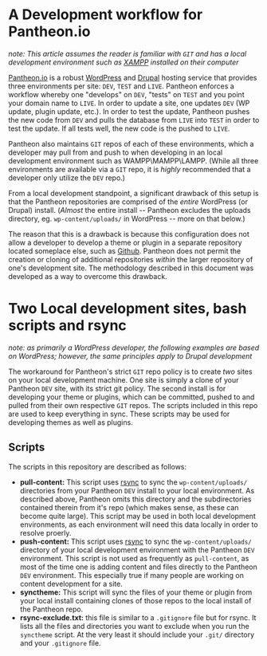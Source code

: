# A Development workflow for Pantheon.io

_note: This article assumes the reader is familiar with `GIT` and has a local development environment such as [XAMPP](https://www.apachefriends.org/index.html) installed on their computer_

[Pantheon.io](https://pantheon.io) is a robust [WordPress](https://wordpress.org) and [Drupal](https://drupal.org) hosting service that provides three environments per site: `DEV`, `TEST` and `LIVE`. Pantheon enforces a workflow whereby one "develops" on `DEV`, "tests" on `TEST` and you point your domain name to `LIVE`. In order to update a site, one updates `DEV` (WP update, plugin update, etc.). In order to test the update, Pantheon pushes the new code from `DEV` and pulls the database from `LIVE` into `TEST` in order to test the update. If all tests well, the new code is the pushed to `LIVE`. 

Pantheon also maintains `GIT` repos of each of these environments, which a developer may pull from and push to when developing in an local development environment such as WAMPP\MAMPP\LAMPP. (While all three environments are available via a `GIT` repo, it is _highly_ recommended that a developer only utilize the `DEV` repo.)

From a local development standpoint, a significant drawback of this setup is that the Pantheon repositories are comprised of the _entire_ WordPress (or Drupal) install. (_Almost_ the entire install -- Pantheon excludes the uploads directory, eg. `wp-content/uploads/` in WordPress -- more on that below.)

The reason that this is a drawback is because this configuration does not allow a developer to develop a theme or plugin in a separate repository located someplace else, such as [Github](https://github.com). Pantheon does not permit the creation or cloning of additional repositories _within_ the larger repository of one's development site. The methodology described in this document was developed as a way to overcome this drawback.

# Two Local development sites, bash scripts and rsync

_note:_ _as primarily a WordPress developer, the following examples are based on WordPress; however, the same principles apply to Drupal development_

The workaround for Pantheon's strict `GIT` repo policy is to create _two_ sites on your local development machine. One site is simply a clone of your Pantheon `DEV` site, with its strict git policy. The second install is for developing your theme or plugins, which can be committed, pushed to and pulled from their own respective `GIT` repos. The scripts included in this repo are used to keep everything in sync. These scripts may be used for developing themes as well as plugins.

## Scripts

The scripts in this repository are described as follows:

- **pull-content:** This script uses [rsync](https://rsync.samba.org/) to sync the `wp-content/uploads/` directories from your Pantheon `DEV` install to your local environment. As described above, Pantheon omits this directory and the subdirectories contained therein from it's repo (which makes sense, as these can become quite large). This script may be used in both local development environments, as each environment will need this data locally in order to resolve proerly.
- **push-content:** This script uses [rsync](https://rsync.samba.org/) to sync the `wp-content/uploads/` directory of your local development environment with the Pantheon `DEV` environment. This script is not used as frequently as `pull-content`, as most of the time one is adding content and files directly to the Pantheon `DEV` environment. This especially true if many people are working on content development for a site.
- **synctheme:** This script will sync the files of your theme or plugin from your local install containing clones of those repos to the local install of the Pantheon repo.
- **rsync-exclude.txt:** this file is similar to a `.gitignore` file but for rsync. It lists all the files and directories you want to exclude when you run the `synctheme` script. At the very least it should include your `.git/` directory and your `.gitignore` file.
